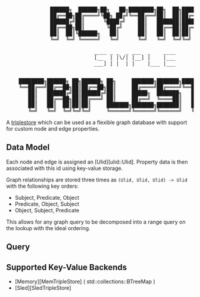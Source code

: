 <pre>
              ██████╗  ██████╗██╗   ██╗████████╗██╗  ██╗██████╗  █╗ ███████╗
              ██╔══██╗██╔════╝╚██╗ ██╔╝╚══██╔══╝██║  ██║██╔══██╗ ╚╝ ██╔════╝
              ██████╔╝██║      ╚████╔╝    ██║   ███████║██████╔╝    ███████╗
              ██╔══██╗██║       ╚██╔╝     ██║   ██╔══██║██╔══██╗    ╚════██║
              ██║  ██║╚██████╗   ██║      ██║   ██║  ██║██║  ██║    ███████║
              ╚═╝  ╚═╝ ╚═════╝   ╚═╝      ╚═╝   ╚═╝  ╚═╝╚═╝  ╚═╝    ╚══════╝

                            ____ _ _  _ ___  _    ____
                            [__  | |\/| |__] |    |___
                            ___] | |  | |    |___ |___

 
    ████████╗██████╗ ██╗██████╗ ██╗     ███████╗███████╗████████╗ ██████╗ ██████╗ ███████╗
    ╚══██╔══╝██╔══██╗██║██╔══██╗██║     ██╔════╝██╔════╝╚══██╔══╝██╔═══██╗██╔══██╗██╔════╝
       ██║   ██████╔╝██║██████╔╝██║     █████╗  ███████╗   ██║   ██║   ██║██████╔╝█████╗  
       ██║   ██╔══██╗██║██╔═══╝ ██║     ██╔══╝  ╚════██║   ██║   ██║   ██║██╔══██╗██╔══╝  
       ██║   ██║  ██║██║██║     ███████╗███████╗███████║   ██║   ╚██████╔╝██║  ██║███████╗
       ╚═╝   ╚═╝  ╚═╝╚═╝╚═╝     ╚══════╝╚══════╝╚══════╝   ╚═╝    ╚═════╝ ╚═╝  ╚═╝╚══════╝
</pre>

A [triplestore](https://en.wikipedia.org/wiki/Triplestore) which can be used as a flexible graph database with support for custom node and edge properties.

## Data Model
Each node and edge is assigned an [Ulid][ulid::Ulid]. Property data is then associated with this id using key-value storage.

Graph relationships are stored three times as `(Ulid, Ulid, Ulid) -> Ulid` with the following key orders:
  * Subject, Predicate, Object
  * Predicate, Object, Subject
  * Object, Subject, Predicate

This allows for any graph query to be decomposed into a range query on the lookup with the ideal ordering.

## Query

## Supported Key-Value Backends
  * [Memory][MemTripleStore] ( std::collections::BTreeMap )
  * [Sled][SledTripleStore]

